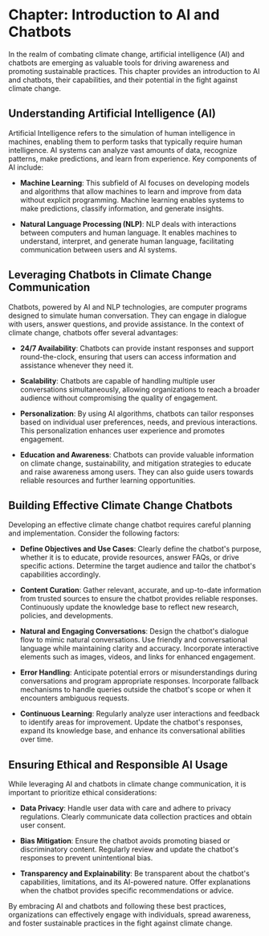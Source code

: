 Chapter: Introduction to AI and Chatbots
========================================

In the realm of combating climate change, artificial intelligence (AI) and chatbots are emerging as valuable tools for driving awareness and promoting sustainable practices. This chapter provides an introduction to AI and chatbots, their capabilities, and their potential in the fight against climate change.

Understanding Artificial Intelligence (AI)
------------------------------------------

Artificial Intelligence refers to the simulation of human intelligence in machines, enabling them to perform tasks that typically require human intelligence. AI systems can analyze vast amounts of data, recognize patterns, make predictions, and learn from experience. Key components of AI include:

* **Machine Learning**: This subfield of AI focuses on developing models and algorithms that allow machines to learn and improve from data without explicit programming. Machine learning enables systems to make predictions, classify information, and generate insights.

* **Natural Language Processing (NLP)**: NLP deals with interactions between computers and human language. It enables machines to understand, interpret, and generate human language, facilitating communication between users and AI systems.

Leveraging Chatbots in Climate Change Communication
---------------------------------------------------

Chatbots, powered by AI and NLP technologies, are computer programs designed to simulate human conversation. They can engage in dialogue with users, answer questions, and provide assistance. In the context of climate change, chatbots offer several advantages:

* **24/7 Availability**: Chatbots can provide instant responses and support round-the-clock, ensuring that users can access information and assistance whenever they need it.

* **Scalability**: Chatbots are capable of handling multiple user conversations simultaneously, allowing organizations to reach a broader audience without compromising the quality of engagement.

* **Personalization**: By using AI algorithms, chatbots can tailor responses based on individual user preferences, needs, and previous interactions. This personalization enhances user experience and promotes engagement.

* **Education and Awareness**: Chatbots can provide valuable information on climate change, sustainability, and mitigation strategies to educate and raise awareness among users. They can also guide users towards reliable resources and further learning opportunities.

Building Effective Climate Change Chatbots
------------------------------------------

Developing an effective climate change chatbot requires careful planning and implementation. Consider the following factors:

* **Define Objectives and Use Cases**: Clearly define the chatbot's purpose, whether it is to educate, provide resources, answer FAQs, or drive specific actions. Determine the target audience and tailor the chatbot's capabilities accordingly.

* **Content Curation**: Gather relevant, accurate, and up-to-date information from trusted sources to ensure the chatbot provides reliable responses. Continuously update the knowledge base to reflect new research, policies, and developments.

* **Natural and Engaging Conversations**: Design the chatbot's dialogue flow to mimic natural conversations. Use friendly and conversational language while maintaining clarity and accuracy. Incorporate interactive elements such as images, videos, and links for enhanced engagement.

* **Error Handling**: Anticipate potential errors or misunderstandings during conversations and program appropriate responses. Incorporate fallback mechanisms to handle queries outside the chatbot's scope or when it encounters ambiguous requests.

* **Continuous Learning**: Regularly analyze user interactions and feedback to identify areas for improvement. Update the chatbot's responses, expand its knowledge base, and enhance its conversational abilities over time.

Ensuring Ethical and Responsible AI Usage
-----------------------------------------

While leveraging AI and chatbots in climate change communication, it is important to prioritize ethical considerations:

* **Data Privacy**: Handle user data with care and adhere to privacy regulations. Clearly communicate data collection practices and obtain user consent.

* **Bias Mitigation**: Ensure the chatbot avoids promoting biased or discriminatory content. Regularly review and update the chatbot's responses to prevent unintentional bias.

* **Transparency and Explainability**: Be transparent about the chatbot's capabilities, limitations, and its AI-powered nature. Offer explanations when the chatbot provides specific recommendations or advice.

By embracing AI and chatbots and following these best practices, organizations can effectively engage with individuals, spread awareness, and foster sustainable practices in the fight against climate change.
